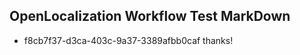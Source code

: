 ## OpenLocalization Workflow Test MarkDown

* f8cb7f37-d3ca-403c-9a37-3389afbb0caf 
thanks!



<!--HONumber=Jan16_HO3-->
